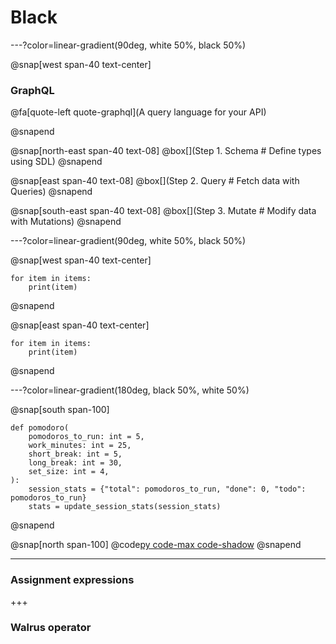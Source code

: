 # Black

---?color=linear-gradient(90deg, white 50%, black 50%)

@snap[west span-40 text-center]

### GraphQL
@fa[quote-left quote-graphql](A query language for your API)

@snapend

@snap[north-east span-40 text-08]
@box[](Step 1. Schema # Define types using SDL)
@snapend

@snap[east span-40 text-08]
@box[](Step 2. Query # Fetch data with Queries)
@snapend

@snap[south-east span-40 text-08]
@box[](Step 3. Mutate # Modify data with Mutations)
@snapend


---?color=linear-gradient(90deg, white 50%, black 50%)

@snap[west span-40 text-center]

```
for item in items:
    print(item)
```

@snapend

@snap[east span-40 text-center]

```
for item in items:
    print(item)
```
@snapend


---?color=linear-gradient(180deg, black 50%, white 50%)

@snap[south span-100]
```
def pomodoro(
    pomodoros_to_run: int = 5,
    work_minutes: int = 25,
    short_break: int = 5,
    long_break: int = 30,
    set_size: int = 4,
):
    session_stats = {"total": pomodoros_to_run, "done": 0, "todo": pomodoros_to_run}
    stats = update_session_stats(session_stats)

```

@snapend

@snap[north span-100]
@code[py code-max code-shadow](src/pomodoro.py)
@snapend




---
### Assignment expressions

+++
### Walrus operator

